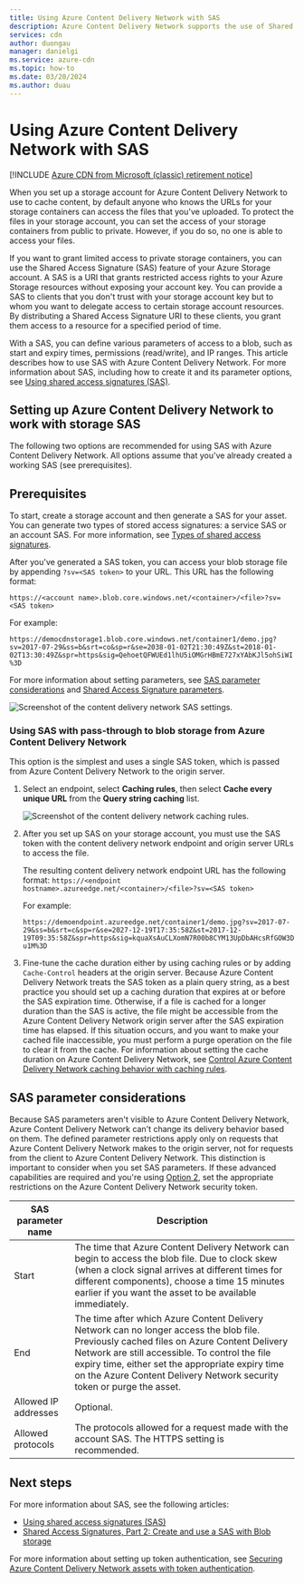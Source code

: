 ```yaml
---
title: Using Azure Content Delivery Network with SAS
description: Azure Content Delivery Network supports the use of Shared Access Signature (SAS) to grant limited access to private storage containers.
services: cdn
author: duongau
manager: danielgi
ms.service: azure-cdn
ms.topic: how-to
ms.date: 03/20/2024
ms.author: duau
---
```


# Using Azure Content Delivery Network with SAS

[!INCLUDE [Azure CDN from Microsoft (classic) retirement notice](../../includes/cdn-classic-retirement.md)]

When you set up a storage account for Azure Content Delivery Network to use to cache content, by default anyone who knows the URLs for your storage containers can access the files that you've uploaded. To protect the files in your storage account, you can set the access of your storage containers from public to private. However, if you do so, no one is able to access your files.

If you want to grant limited access to private storage containers, you can use the Shared Access Signature (SAS) feature of your Azure Storage account. A SAS is a URI that grants restricted access rights to your Azure Storage resources without exposing your account key. You can provide a SAS to clients that you don't trust with your storage account key but to whom you want to delegate access to certain storage account resources. By distributing a Shared Access Signature URI to these clients, you grant them access to a resource for a specified period of time.

With a SAS, you can define various parameters of access to a blob, such as start and expiry times, permissions (read/write), and IP ranges. This article describes how to use SAS with Azure Content Delivery Network. For more information about SAS, including how to create it and its parameter options, see [Using shared access signatures (SAS)](../storage/common/storage-sas-overview.md).

<a name='setting-up-azure-cdn-to-work-with-storage-sas'></a>

## Setting up Azure Content Delivery Network to work with storage SAS

The following two options are recommended for using SAS with Azure Content Delivery Network. All options assume that you've already created a working SAS (see prerequisites).

## Prerequisites

To start, create a storage account and then generate a SAS for your asset. You can generate two types of stored access signatures: a service SAS or an account SAS. For more information, see [Types of shared access signatures](../storage/common/storage-sas-overview.md#types-of-shared-access-signatures).

After you've generated a SAS token, you can access your blob storage file by appending `?sv=<SAS token>` to your URL. This URL has the following format:

`https://<account name>.blob.core.windows.net/<container>/<file>?sv=<SAS token>`

For example:

`https://democdnstorage1.blob.core.windows.net/container1/demo.jpg?sv=2017-07-29&ss=b&srt=co&sp=r&se=2038-01-02T21:30:49Z&st=2018-01-02T13:30:49Z&spr=https&sig=QehoetQFWUEd1lhU5iOMGrHBmE727xYAbKJl5ohSiWI%3D`

For more information about setting parameters, see [SAS parameter considerations](#sas-parameter-considerations) and [Shared Access Signature parameters](../storage/common/storage-sas-overview.md#how-a-shared-access-signature-works).

![Screenshot of the content delivery network SAS settings.](./media/cdn-sas-storage-support/cdn-sas-settings.png)

<a name='option-1-using-sas-with-pass-through-to-blob-storage-from-azure-cdn'></a>

###  Using SAS with pass-through to blob storage from Azure Content Delivery Network

This option is the simplest and uses a single SAS token, which is passed from Azure Content Delivery Network to the origin server.

1. Select an endpoint, select **Caching rules**, then select **Cache every unique URL** from the **Query string caching** list.

    ![Screenshot of the content delivery network caching rules.](./media/cdn-sas-storage-support/cdn-caching-rules.png)

2. After you set up SAS on your storage account, you must use the SAS token with the content delivery network endpoint and origin server URLs to access the file.

   The resulting content delivery network endpoint URL has the following format:
   `https://<endpoint hostname>.azureedge.net/<container>/<file>?sv=<SAS token>`

   For example:

   `https://demoendpoint.azureedge.net/container1/demo.jpg?sv=2017-07-29&ss=b&srt=c&sp=r&se=2027-12-19T17:35:58Z&st=2017-12-19T09:35:58Z&spr=https&sig=kquaXsAuCLXomN7R00b8CYM13UpDbAHcsRfGOW3Du1M%3D`

3. Fine-tune the cache duration either by using caching rules or by adding `Cache-Control` headers at the origin server. Because Azure Content Delivery Network treats the SAS token as a plain query string, as a best practice you should set up a caching duration that expires at or before the SAS expiration time. Otherwise, if a file is cached for a longer duration than the SAS is active, the file might be accessible from the Azure Content Delivery Network origin server after the SAS expiration time has elapsed. If this situation occurs, and you want to make your cached file inaccessible, you must perform a purge operation on the file to clear it from the cache. For information about setting the cache duration on Azure Content Delivery Network, see [Control Azure Content Delivery Network caching behavior with caching rules](cdn-caching-rules.md).

## SAS parameter considerations

Because SAS parameters aren't visible to Azure Content Delivery Network, Azure Content Delivery Network can't change its delivery behavior based on them. The defined parameter restrictions apply only on requests that Azure Content Delivery Network makes to the origin server, not for requests from the client to Azure Content Delivery Network. This distinction is important to consider when you set SAS parameters. If these advanced capabilities are required and you're using [Option 2](#option-2-using-cdn-security-token-authentication-with-a-rewrite-rule), set the appropriate restrictions on the Azure Content Delivery Network security token.

| SAS parameter name | Description |
| --- | --- |
| Start | The time that Azure Content Delivery Network can begin to access the blob file. Due to clock skew (when a clock signal arrives at different times for different components), choose a time 15 minutes earlier if you want the asset to be available immediately. |
| End | The time after which Azure Content Delivery Network can no longer access the blob file. Previously cached files on Azure Content Delivery Network are still accessible. To control the file expiry time, either set the appropriate expiry time on the Azure Content Delivery Network security token or purge the asset. |
| Allowed IP addresses | Optional. |
| Allowed protocols | The protocols allowed for a request made with the account SAS. The HTTPS setting is recommended.|

## Next steps

For more information about SAS, see the following articles:
- [Using shared access signatures (SAS)](../storage/common/storage-sas-overview.md)
- [Shared Access Signatures, Part 2: Create and use a SAS with Blob storage](../storage/common/storage-sas-overview.md)

For more information about setting up token authentication, see [Securing Azure Content Delivery Network assets with token authentication](./cdn-token-auth.md).
